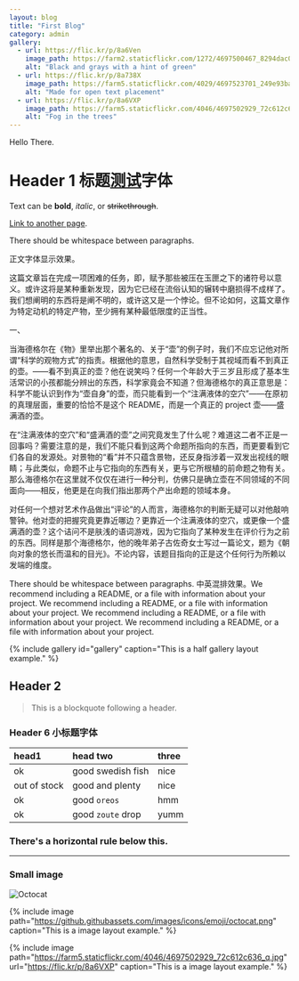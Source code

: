 ```yaml
---
layout: blog
title: "First Blog"
category: admin
gallery:
  - url: https://flic.kr/p/8a6Ven
    image_path: https://farm2.staticflickr.com/1272/4697500467_8294dac099_q.jpg
    alt: "Black and grays with a hint of green"
  - url: https://flic.kr/p/8a738X
    image_path: https://farm5.staticflickr.com/4029/4697523701_249e93ba23_q.jpg
    alt: "Made for open text placement"
  - url: https://flic.kr/p/8a6VXP
    image_path: https://farm5.staticflickr.com/4046/4697502929_72c612c636_q.jpg
    alt: "Fog in the trees"
---
```


Hello There.

# Header 1 标题[测试](link)字体

Text can be **bold**, _italic_, or ~~strikethrough~~.

[Link to another page](/blogs/blog.html).

There should be whitespace between paragraphs.

正文字体显示效果。

这篇文章旨在完成一项困难的任务，即，赋予那些被压在玉匣之下的诸符号以意义。或许这将是某种重新发现，因为它已经在流俗认知的辗转中磨损得不成样了。我们想阐明的东西将是阐不明的，或许这又是一个悖论。但不论如何，这篇文章作为特定动机的特定产物，至少拥有某种最低限度的正当性。

一、

当海德格尔在《物》里举出那个著名的、关于“壶”的例子时，我们不应忘记他对所谓“科学的观物方式”的指责。根据他的意思，自然科学受制于其视域而看不到真正的壶。——看不到真正的壶？他在说笑吗？任何一个年龄大于三岁且形成了基本生活常识的小孩都能分辨出的东西，科学家竟会不知道？但海德格尔的真正意思是：科学不能认识到作为“壶自身”的壶，而只能看到一个“注满液体的空穴”——在原初的真理层面，重要的恰恰不是这个 README，而是一个真正的 project 壶——盛满酒的壶。

在“注满液体的空穴”和“盛满酒的壶”之间究竟发生了什么呢？难道这二者不正是一回事吗？需要注意的是，我们不能只看到这两个命题所指向的东西，而更要看到它们各自的发源处。对景物的“看”并不只蕴含景物，还反身指涉着一双发出视线的眼睛；与此类似，命题不止与它指向的东西有关，更与它所根植的前命题之物有关。那么海德格尔在这里就不仅仅在进行一种分判，仿佛只是确立壶在不同领域的不同面向——相反，他更是在向我们指出那两个产出命题的领域本身。

对任何一个想对艺术作品做出“评论”的人而言，海德格尔的判断无疑可以对他敲响警钟。他对壶的把握究竟更靠近哪边？更靠近一个注满液体的空穴，或更像一个盛满酒的壶？这个诘问不是肤浅的语词游戏，因为它指向了某种发生在评价行为之前的东西。同样是那个海德格尔，他的晚年弟子古佐奇女士写过一篇论文，题为《朝向对象的悠长而温和的目光》。不论内容，该题目指向的正是这个任何行为所赖以发端的维度。

There should be whitespace between paragraphs. 中英混排效果。We recommend including a README, or a file with information about your project. We recommend including a README, or a file with information about your project. We recommend including a README, or a file with information about your project. We recommend including a README, or a file with information about your project.

{% include gallery id="gallery" caption="This is a half gallery layout example." %}

## Header 2

> This is a blockquote following a header.

### Header 6 小标题字体

| head1        | head two          | three |
|:-------------|:------------------|:------|
| ok           | good swedish fish | nice  |
| out of stock | good and plenty   | nice  |
| ok           | good `oreos`      | hmm   |
| ok           | good `zoute` drop | yumm  |

### There's a horizontal rule below this.

* * *

### Small image

![Octocat](https://github.githubassets.com/images/icons/emoji/octocat.png)

{% include image path="https://github.githubassets.com/images/icons/emoji/octocat.png" caption="This is a image layout example." %}

{% include image path="https://farm5.staticflickr.com/4046/4697502929_72c612c636_q.jpg" url="https://flic.kr/p/8a6VXP" caption="This is a image layout example." %}
